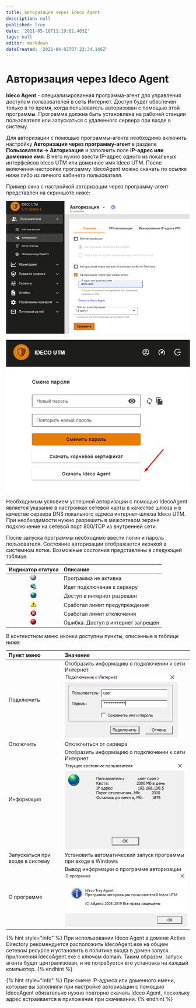```yaml
---
title: Авторизация через Ideco Agent
description: null
published: true
date: '2021-05-18T11:19:02.403Z'
tags: null
editor: markdown
dateCreated: '2021-04-02T07:22:34.146Z'
---
```


# Авторизация через Ideco Agent

**Ideco Agent** - специализированная программа-агент для управления доступом пользователей в сеть Интернет. Доступ будет обеспечен только в то время, когда пользователь авторизован с помощью этой программы. Программа должна быть установлена на рабочей станции пользователя или запускаться с удаленного сервера при входе в систему.

Для авторизации с помощью программы-агента необходимо включить настройку **Авторизация через программу-агент** в разделе **Пользователи -&gt; Авторизация** и заполнить поле **IP-адрес или доменное имя**. В него нужно ввести IP-адрес одного из локальных интерфейсов Ideco UTM или доменное имя Ideco UTM. После включения настройки программу IdecoAgent можно скачать по ссылке ниже либо из личного кабинета пользователя.

Пример окна с настройкой авторизации через программу-агент представлен на скриншоте ниже:

![](../../../.gitbook/assets/agent.png)

![](../../../.gitbook/assets/download_agent.png)

Необходимым условием успешной авторизации с помощью IdecoAgent является указание в настройках сетевой карты в качестве шлюза и в качестве сервера DNS локального адреса интернет-шлюза Ideco UTM. При необходимости нужно разрешить в межсетевом экране подключение на сетевой порт 800/TCP из внутренней сети.

После запуска программы необходимо ввести логин и пароль пользователя. Состояние авторизации отображается иконкой в системном лотке. Возможные состояния представлены в следующей таблице.

| Индикатор статуса | Описание |
| :---: | :--- |
| ![agent\_1.png](../../../.gitbook/assets/agent_1.png) | Программа не активна |
| ![agent\_2.png](../../../.gitbook/assets/agent_2.png) | Идет подключение к серверу |
| ![agent\_3.png](../../../.gitbook/assets/agent_3.png) | Доступ в интернет разрешен |
| ![agent\_4.png](../../../.gitbook/assets/agent_4.png) | Сработал лимит предупреждения |
| ![agent\_5.png](../../../.gitbook/assets/agent_5.png) | Сработал лимит отключения |
| ![agent\_6.png](../../../.gitbook/assets/agent_6.png) | Ошибка. Доступ в интернет запрещен |

В контекстном меню иконки доступны пункты, описанные в таблице ниже:

| Пункт меню | Значение |
| :--- | :--- |
| Подключить | Отобразить информацию о подключении к сети Интернет ![&#x438;&#x43D;&#x444;&#x430;\_&#x43E;\_&#x43A;&#x432;&#x43E;&#x442;&#x435;.png](../../../.gitbook/assets/11436167%20%282%29.png) |
| Отключить | Отключиться от сервера |
| Информация | Отобразить информацию о подключении к сети Интернет ![&#x438;&#x43D;&#x444;&#x430;\_&#x43E;\_&#x43A;&#x432;&#x43E;&#x442;&#x435;.png](../../../.gitbook/assets/инфа_о_квоте.png) |
| Запускаться при входе в систему | Установить автоматический запуск программы при входе в Windows |
| О программе | Вывод информации о программе авторизации ![&#x43E;\_&#x43F;&#x440;&#x43E;&#x433;&#x435;.png](../../../.gitbook/assets/about-7-9-%20%281%29%20%282%29%20%282%29%20%282%29%20%282%29%20%282%29.png) |

{% hint style="info" %}
При использовании Ideco Agent в домене Active Directory рекомендуется расположить IdecoAgent.exe на общем сетевом ресурсе и установить в политике входа в домен запуск приложения IdecoAgent.exe с ключом domain. Таким образом, запуск агента будет централизован, и не потребуется его установка на каждый компьютер. 
{% endhint %}

{% hint style="info" %}
При смене IP-адреса или доменного имени, которые вы заполняли при настройке авторизации с помощью IdecoAgent обязательно нужно повторно скачать Ideco Agent, поскольку адрес встраивается в приложение при скачивании. 
{% endhint %}

